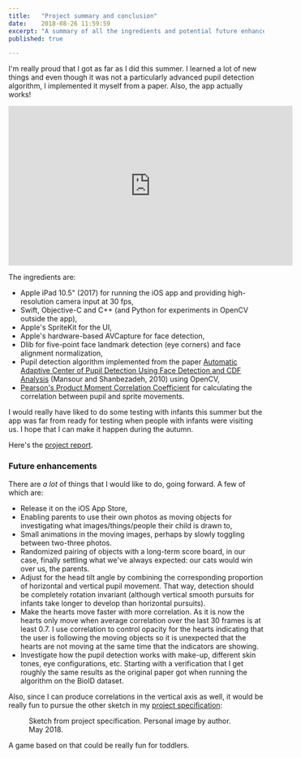 ```yaml
---
title:   "Project summary and conclusion"
date:    2018-08-26 11:59:59
excerpt: "A summary of all the ingredients and potential future enhancements"
published: true

---
```

I'm really proud that I got as far as I did this summer. I learned a lot of
new things and even though it was not a particularly advanced pupil detection
algorithm, I implemented it myself from a paper. Also, the app actually works!

<iframe width="560" height="315"
src="https://www.youtube.com/embed/htr9L5AHLtk" frameborder="0"
allow="autoplay; encrypted-media" allowfullscreen></iframe>

The ingredients are:

* Apple iPad 10.5" (2017) for running the iOS app and providing
  high-resolution camera input at 30 fps,
* Swift, Objective-C and C++ (and Python for experiments in OpenCV
  outside the app),
* Apple's SpriteKit for the UI,
* Apple's hardware-based AVCapture for face detection,
* Dlib for five-point face landmark detection (eye corners) and face
  alignment normalization,
* Pupil detection algorithm implemented from the paper
 [Automatic Adaptive Center of Pupil Detection Using Face Detection and CDF Analysis](http://www.iaeng.org/publication/IMECS2010/IMECS2010_pp130-133.pdf)
(Mansour and Shanbezadeh, 2010) using OpenCV,
* [Pearson's Product Moment Correlation Coefficient](https://en.wikipedia.org/wiki/Pearson_correlation_coefficient)
  for calculating the correlation between pupil and sprite movements.

I would really have liked to do some testing with infants this summer but
the app was far from ready for testing when people with infants were visiting
us. I hope that I can make it happen during the autumn.

Here's the [project report](./assets/pdf/project-report.pdf).

### Future enhancements
There are *a lot* of things that I would like to do, going forward. A few
of which are:

* Release it on the iOS App Store,
* Enabling parents to use their own photos as moving objects for investigating
  what images/things/people their child is drawn to,
* Small animations in the moving images, perhaps by slowly toggling between
  two-three photos.
* Randomized pairing of objects with a long-term score board, in our case,
  finally settling what we've always expected: our cats would win over us,
  the parents.
* Adjust for the head tilt angle by combining the corresponding proportion
  of horizontal and vertical pupil movement. That way, detection should be
  completely rotation invariant (although vertical smooth pursuits for infants
  take longer to develop than horizontal pursuits).
* Make the hearts move faster with more correlation. As it is now the
  hearts only move when average correlation over the last 30 frames is at
  least 0.7. I use correlation to control opacity for the hearts indicating
  that the user is following the moving objects so it is unexpected that
  the hearts are not moving at the same time that the indicators are showing.
* Investigate how the pupil detection works with make-up, different skin
  tones, eye configurations, etc. Starting with a verification that I get
  roughly the same results as the original paper got when running the
  algorithm on the BioID dataset.

Also, since I can produce correlations in the vertical axis as well, it
would be really fun to pursue the other sketch in my
[project specification](https://lemonad.github.io/ui-for-infants/assets/pdf/jonas-nockert-specification-20180525.pdf):

<figure>
  <img src="{{ site.url }}{{ site.baseurl }}/assets/images/ipad-app-alt.png" alt="">
  <figcaption>Sketch from project specification. Personal image by author. May 2018.</figcaption>
</figure>

A game based on that could be really fun for toddlers.
